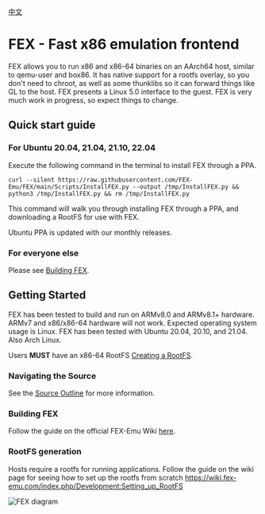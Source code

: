 [中文](https://github.com/FEX-Emu/FEX/blob/main/docs/Readme_CN.md)
# FEX - Fast x86 emulation frontend
FEX allows you to run x86 and x86-64 binaries on an AArch64 host, similar to qemu-user and box86.
It has native support for a rootfs overlay, so you don't need to chroot, as well as some thunklibs so it can forward things like GL to the host.
FEX presents a Linux 5.0 interface to the guest.
FEX is very much work in progress, so expect things to change.


## Quick start guide
### For Ubuntu 20.04, 21.04, 21.10, 22.04
Execute the following command in the terminal to install FEX through a PPA.

`curl --silent https://raw.githubusercontent.com/FEX-Emu/FEX/main/Scripts/InstallFEX.py --output /tmp/InstallFEX.py && python3 /tmp/InstallFEX.py && rm /tmp/InstallFEX.py`

This command will walk you through installing FEX through a PPA, and downloading a RootFS for use with FEX.

Ubuntu PPA is updated with our monthly releases.

### For everyone else
Please see [Building FEX](#building-fex).

## Getting Started
FEX has been tested to build and run on ARMv8.0 and ARMv8.1+ hardware.
ARMv7 and x86/x86-64 hardware will not work.
Expected operating system usage is Linux. FEX has been tested with Ubuntu 20.04, 20.10, and 21.04. Also Arch Linux.

Users **MUST** have an x86-64 RootFS [Creating a RootFS](#RootFS-Generation).

### Navigating the Source
See the [Source Outline](docs/SourceOutline.md) for more information.

### Building FEX
Follow the guide on the official FEX-Emu Wiki [here](https://wiki.fex-emu.com/index.php/Development:Setting_up_FEX).

### RootFS generation
Hosts require a rootfs for running applications.
Follow the guide on the wiki page for seeing how to set up the rootfs from scratch
https://wiki.fex-emu.com/index.php/Development:Setting_up_RootFS

![FEX diagram](docs/Diagram.svg)
